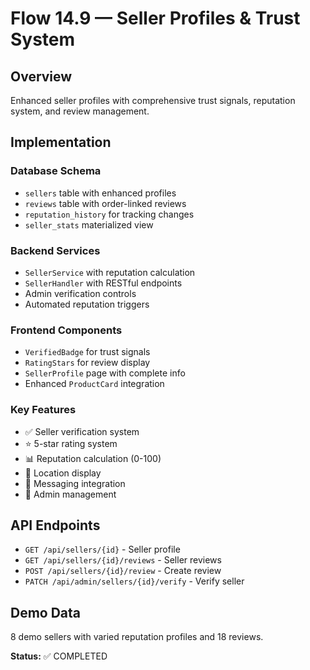 # Flow 14.9 — Seller Profiles & Trust System

## Overview
Enhanced seller profiles with comprehensive trust signals, reputation system, and review management.

## Implementation

### Database Schema
- `sellers` table with enhanced profiles
- `reviews` table with order-linked reviews
- `reputation_history` for tracking changes
- `seller_stats` materialized view

### Backend Services
- `SellerService` with reputation calculation
- `SellerHandler` with RESTful endpoints
- Admin verification controls
- Automated reputation triggers

### Frontend Components
- `VerifiedBadge` for trust signals
- `RatingStars` for review display
- `SellerProfile` page with complete info
- Enhanced `ProductCard` integration

### Key Features
- ✅ Seller verification system
- ⭐ 5-star rating system
- 📊 Reputation calculation (0-100)
- 📍 Location display
- 💬 Messaging integration
- 👥 Admin management

## API Endpoints
- `GET /api/sellers/{id}` - Seller profile
- `GET /api/sellers/{id}/reviews` - Seller reviews
- `POST /api/sellers/{id}/review` - Create review
- `PATCH /api/admin/sellers/{id}/verify` - Verify seller

## Demo Data
8 demo sellers with varied reputation profiles and 18 reviews.

**Status:** ✅ COMPLETED
